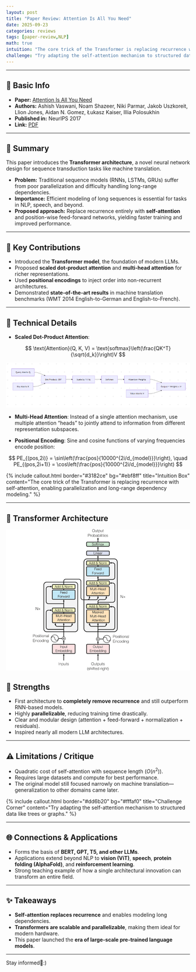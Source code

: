 ```yaml
---
layout: post
title: "Paper Review: Attention Is All You Need"
date: 2025-09-23
categories: reviews
tags: [paper-review,NLP]
math: true
intuition: "The core trick of the Transformer is replacing recurrence with self-attention, enabling parallelization and long-range dependency modeling."
challenge: "Try adapting the self-attention mechanism to structured data like trees or graphs."
---
```


---

## 📑 Basic Info  
- **Paper:** [Attention Is All You Need](https://arxiv.org/abs/1706.03762)  
- **Authors:** Ashish Vaswani, Noam Shazeer, Niki Parmar, Jakob Uszkoreit, Llion Jones, Aidan N. Gomez, Łukasz Kaiser, Illia Polosukhin  
- **Published in:** NeurIPS 2017  
- **Link:** [PDF](https://arxiv.org/pdf/1706.03762.pdf)  

---

## 📝 Summary  
This paper introduces the **Transformer architecture**, a novel neural network design for sequence transduction tasks like machine translation.  

- **Problem:** Traditional sequence models (RNNs, LSTMs, GRUs) suffer from poor parallelization and difficulty handling long-range dependencies.  
- **Importance:** Efficient modeling of long sequences is essential for tasks in NLP, speech, and beyond.  
- **Proposed approach:** Replace recurrence entirely with **self-attention** and position-wise feed-forward networks, yielding faster training and improved performance.  

---

## 🔑 Key Contributions  
- Introduced the **Transformer model**, the foundation of modern LLMs.  
- Proposed **scaled dot-product attention** and **multi-head attention** for richer representations.  
- Used **positional encodings** to inject order into non-recurrent architectures.  
- Demonstrated **state-of-the-art results** in machine translation benchmarks (WMT 2014 English-to-German and English-to-French).  

---

## 🧩 Technical Details  

- **Scaled Dot-Product Attention**:  

$$
\text{Attention}(Q, K, V) = \text{softmax}\left(\frac{QK^T}{\sqrt{d_k}}\right)V
$$

![Scaled Dot-Product Attention](/assets/images/im1.png)

- **Multi-Head Attention**: Instead of a single attention mechanism, use multiple attention “heads” to jointly attend to information from different representation subspaces.  

- **Positional Encoding**: Sine and cosine functions of varying frequencies encode position:  

$$
PE_{(pos,2i)} = \sin\left(\frac{pos}{10000^{2i/d_{model}}}\right), \quad
PE_{(pos,2i+1)} = \cos\left(\frac{pos}{10000^{2i/d_{model}}}\right)
$$

{% include callout.html border="#3182ce" bg="#ebf8ff" title="Intuition Box" content="The core trick of the Transformer is replacing recurrence with self-attention, enabling parallelization and long-range dependency modeling." %}

---
## 🧠 Transformer Architecture
![Transformer Architecture](/assets/images/IM3.png)
## 🎯 Strengths  
- First architecture to **completely remove recurrence** and still outperform RNN-based models.  
- Highly **parallelizable**, reducing training time drastically.  
- Clear and modular design (attention + feed-forward + normalization + residuals).  
- Inspired nearly all modern LLM architectures.  

---

## ⚠️ Limitations / Critique  
- Quadratic cost of self-attention with sequence length ($O(n^2)$).  
- Requires large datasets and compute for best performance.  
- The original model still focused narrowly on machine translation—generalization to other domains came later.  

{% include callout.html border="#dd6b20" bg="#fffaf0" title="Challenge Corner" content="Try adapting the self-attention mechanism to structured data like trees or graphs." %}

---

## 🌐 Connections & Applications  
- Forms the basis of **BERT, GPT, T5, and other LLMs**.  
- Applications extend beyond NLP to **vision (ViT)**, **speech**, **protein folding (AlphaFold)**, and **reinforcement learning**.  
- Strong teaching example of how a single architectural innovation can transform an entire field.  

---

## ✨ Takeaways  
- **Self-attention replaces recurrence** and enables modeling long dependencies.  
- **Transformers are scalable and parallelizable**, making them ideal for modern hardware.  
- This paper launched the **era of large-scale pre-trained language models**.  

---

Stay informed🎯:)
